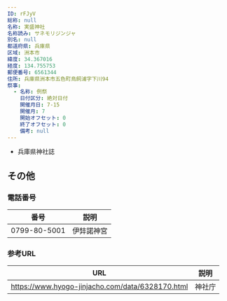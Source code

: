```yaml
---
ID: rFJyV
総称: null
名称: 実盛神社
名称読み: サネモリジンジャ
別名: null
都道府県: 兵庫県
区域: 洲本市
緯度: 34.367016
経度: 134.755753
郵便番号: 6561344
住所: 兵庫県洲本市五色町鳥飼浦字下川94
祭事:
  - 名称: 例祭
    日付区分: 絶対日付
    開催月日: 7-15
    開催月: 7
    開始オフセット: 0
    終了オフセット: 0
    備考: null
---
```


- 兵庫県神社誌

## その他

### 電話番号

| 番号         | 説明       |
| ------------ | ---------- |
| 0799-80-5001 | 伊弉諾神宮 |

### 参考URL

| URL                                              | 説明   |
| ------------------------------------------------ | ------ |
| https://www.hyogo-jinjacho.com/data/6328170.html | 神社庁 |
